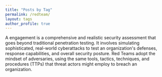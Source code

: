 ```yaml
---
title: "Posts by Tag"
permalink: /redteam/
layout: tags
author_profile: true
---
```


A engagement is a comprehensive and realistic security assessment that goes beyond traditional penetration testing. It involves simulating sophisticated, real-world cyberattacks to test an organization's defenses, response capabilities, and overall security posture. Red Teams adopt the mindset of adversaries, using the same tools, tactics, techniques, and procedures (TTPs) that threat actors might employ to breach an organization.
